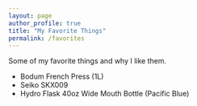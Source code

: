 ```yaml
---
layout: page
author_profile: true
title: "My Favorite Things"
permalink: /favorites
---
```


Some of my favorite things and why I like them.

- Bodum French Press (1L)
- Seiko SKX009
- Hydro Flask 40oz Wide Mouth Bottle (Pacific Blue)
